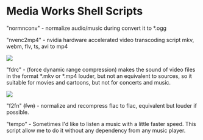 # Media Works Shell Scripts

"normnconv" - normalize audio/music during convert it to *.ogg 
  
"nvenc2mp4" - nvidia hardware accelerated video transcoding script mkv, webm, flv, ts, avi to mp4

[![](http://img.youtube.com/vi/393S58i6VnM/0.jpg)](http://www.youtube.com/watch?v=393S58i6VnM "nvenc2mp4")

"fdrc" - (force dynamic range compression) makes the sound of video files in the format *.mkv or *.mp4 louder, but not an  equivalent to sources, so it suitable for movies and cartoons, but not for concerts and music.

[![](http://img.youtube.com/vi/PAv4LF05Bes/0.jpg)](http://www.youtube.com/watch?v=PAv4LF05Bes "fdrc")

"f2fn" ~~(fvn)~~ - normalize and recompress flac to flac, equivalent but louder if possible.

"tempo" - Sometimes I'd like to listen a music with a little faster speed. This script allow me to do it without any dependency from any music player.
